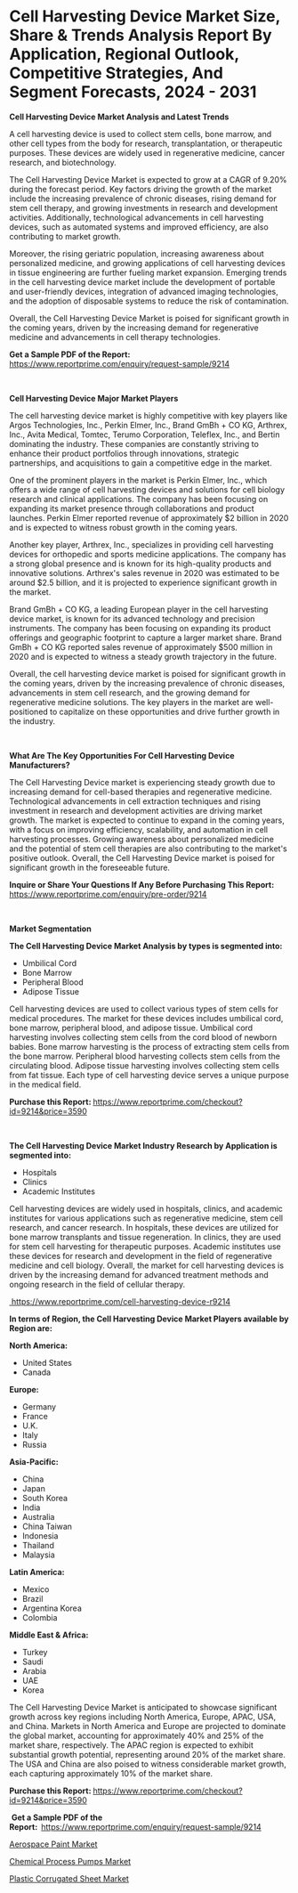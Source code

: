<p><h1>Cell Harvesting Device Market Size, Share & Trends Analysis Report By Application, Regional Outlook, Competitive Strategies, And Segment Forecasts, 2024 - 2031</h1></p><p><strong>Cell Harvesting Device Market Analysis and Latest Trends</strong></p>
<p><p>A cell harvesting device is used to collect stem cells, bone marrow, and other cell types from the body for research, transplantation, or therapeutic purposes. These devices are widely used in regenerative medicine, cancer research, and biotechnology.</p><p>The Cell Harvesting Device Market is expected to grow at a CAGR of 9.20% during the forecast period. Key factors driving the growth of the market include the increasing prevalence of chronic diseases, rising demand for stem cell therapy, and growing investments in research and development activities. Additionally, technological advancements in cell harvesting devices, such as automated systems and improved efficiency, are also contributing to market growth.</p><p>Moreover, the rising geriatric population, increasing awareness about personalized medicine, and growing applications of cell harvesting devices in tissue engineering are further fueling market expansion. Emerging trends in the cell harvesting device market include the development of portable and user-friendly devices, integration of advanced imaging technologies, and the adoption of disposable systems to reduce the risk of contamination.</p><p>Overall, the Cell Harvesting Device Market is poised for significant growth in the coming years, driven by the increasing demand for regenerative medicine and advancements in cell therapy technologies.</p></p>
<p><strong>Get a Sample PDF of the Report:&nbsp;</strong> <a href="https://www.reportprime.com/enquiry/request-sample/9214">https://www.reportprime.com/enquiry/request-sample/9214</a></p>
<p>&nbsp;</p>
<p><strong>Cell Harvesting Device Major Market Players</strong></p>
<p><p>The cell harvesting device market is highly competitive with key players like Argos Technologies, Inc., Perkin Elmer, Inc., Brand GmBh + CO KG, Arthrex, Inc., Avita Medical, Tomtec, Terumo Corporation, Teleflex, Inc., and Bertin dominating the industry. These companies are constantly striving to enhance their product portfolios through innovations, strategic partnerships, and acquisitions to gain a competitive edge in the market.</p><p>One of the prominent players in the market is Perkin Elmer, Inc., which offers a wide range of cell harvesting devices and solutions for cell biology research and clinical applications. The company has been focusing on expanding its market presence through collaborations and product launches. Perkin Elmer reported revenue of approximately $2 billion in 2020 and is expected to witness robust growth in the coming years.</p><p>Another key player, Arthrex, Inc., specializes in providing cell harvesting devices for orthopedic and sports medicine applications. The company has a strong global presence and is known for its high-quality products and innovative solutions. Arthrex's sales revenue in 2020 was estimated to be around $2.5 billion, and it is projected to experience significant growth in the market.</p><p>Brand GmBh + CO KG, a leading European player in the cell harvesting device market, is known for its advanced technology and precision instruments. The company has been focusing on expanding its product offerings and geographic footprint to capture a larger market share. Brand GmBh + CO KG reported sales revenue of approximately $500 million in 2020 and is expected to witness a steady growth trajectory in the future.</p><p>Overall, the cell harvesting device market is poised for significant growth in the coming years, driven by the increasing prevalence of chronic diseases, advancements in stem cell research, and the growing demand for regenerative medicine solutions. The key players in the market are well-positioned to capitalize on these opportunities and drive further growth in the industry.</p></p>
<p>&nbsp;</p>
<p><strong>What Are The Key Opportunities For Cell Harvesting Device Manufacturers?</strong></p>
<p><p>The Cell Harvesting Device market is experiencing steady growth due to increasing demand for cell-based therapies and regenerative medicine. Technological advancements in cell extraction techniques and rising investment in research and development activities are driving market growth. The market is expected to continue to expand in the coming years, with a focus on improving efficiency, scalability, and automation in cell harvesting processes. Growing awareness about personalized medicine and the potential of stem cell therapies are also contributing to the market's positive outlook. Overall, the Cell Harvesting Device market is poised for significant growth in the foreseeable future.</p></p>
<p><strong>Inquire or Share Your Questions If Any Before Purchasing This Report:</strong> <a href="https://www.reportprime.com/enquiry/pre-order/9214">https://www.reportprime.com/enquiry/pre-order/9214</a></p>
<p>&nbsp;</p>
<p><strong>Market Segmentation</strong></p>
<p><strong>The Cell Harvesting Device Market Analysis by types is segmented into:</strong></p>
<p><ul><li>Umbilical Cord</li><li>Bone Marrow</li><li>Peripheral Blood</li><li>Adipose Tissue</li></ul></p>
<p><p>Cell harvesting devices are used to collect various types of stem cells for medical procedures. The market for these devices includes umbilical cord, bone marrow, peripheral blood, and adipose tissue. Umbilical cord harvesting involves collecting stem cells from the cord blood of newborn babies. Bone marrow harvesting is the process of extracting stem cells from the bone marrow. Peripheral blood harvesting collects stem cells from the circulating blood. Adipose tissue harvesting involves collecting stem cells from fat tissue. Each type of cell harvesting device serves a unique purpose in the medical field.</p></p>
<p><strong>Purchase this Report:&nbsp;</strong><a href="https://www.reportprime.com/checkout?id=9214&price=3590">https://www.reportprime.com/checkout?id=9214&price=3590</a></p>
<p>&nbsp;</p>
<p><strong>The Cell Harvesting Device Market Industry Research by Application is segmented into:</strong></p>
<p><ul><li>Hospitals</li><li>Clinics</li><li>Academic Institutes</li></ul></p>
<p><p>Cell harvesting devices are widely used in hospitals, clinics, and academic institutes for various applications such as regenerative medicine, stem cell research, and cancer research. In hospitals, these devices are utilized for bone marrow transplants and tissue regeneration. In clinics, they are used for stem cell harvesting for therapeutic purposes. Academic institutes use these devices for research and development in the field of regenerative medicine and cell biology. Overall, the market for cell harvesting devices is driven by the increasing demand for advanced treatment methods and ongoing research in the field of cellular therapy.</p></p>
<p><a href="https://www.reportprime.com/cell-harvesting-device-r9214">&nbsp;https://www.reportprime.com/cell-harvesting-device-r9214</a></p>
<p><strong>In terms of Region, the Cell Harvesting Device Market Players available by Region are:</strong></p>
<p>
    <p> <strong> North America: </strong>
        <ul>
            <li>United States</li>
            <li>Canada</li>
        </ul>
        </p> 
    <p> <strong> Europe: </strong>
        <ul>
            <li>Germany</li>
            <li>France</li>
            <li>U.K.</li>
            <li>Italy</li>
            <li>Russia</li>
        </ul>
        </p> 
    <p> <strong> Asia-Pacific: </strong>
        <ul>
            <li>China</li>
            <li>Japan</li>
            <li>South Korea</li>
            <li>India</li>
            <li>Australia</li>
            <li>China Taiwan</li>
            <li>Indonesia</li>
            <li>Thailand</li>
            <li>Malaysia</li>
        </ul>
        </p> 
    <p> <strong> Latin America: </strong>
        <ul>
            <li>Mexico</li>
            <li>Brazil</li>
            <li>Argentina Korea</li>
            <li>Colombia</li>
        </ul>
        </p> 
    <p> <strong> Middle East & Africa: </strong>
        <ul>
            <li>Turkey</li>
            <li>Saudi</li>
            <li>Arabia</li>
            <li>UAE</li>
            <li>Korea</li>
        </ul>
    </p>
    </p>
<p><p>The Cell Harvesting Device Market is anticipated to showcase significant growth across key regions including North America, Europe, APAC, USA, and China. Markets in North America and Europe are projected to dominate the global market, accounting for approximately 40% and 25% of the market share, respectively. The APAC region is expected to exhibit substantial growth potential, representing around 20% of the market share. The USA and China are also poised to witness considerable market growth, each capturing approximately 10% of the market share.</p></p>
<p><strong>Purchase this Report: </strong><a href="https://www.reportprime.com/checkout?id=9214&price=3590">https://www.reportprime.com/checkout?id=9214&price=3590</a></p>
<p>&nbsp;<strong>Get a Sample PDF of the Report:&nbsp;&nbsp;</strong><a href="https://www.reportprime.com/enquiry/request-sample/9214">https://www.reportprime.com/enquiry/request-sample/9214</a></p>
<p><strong></strong></p>
<p><p><a href="https://www.linkedin.com/pulse/global-aerospace-paint-market-size-trends-insights-projections-slzqe?trackingId=atUtQm2Sk7O7xf8KJjdnqw%3D%3D">Aerospace Paint Market</a></p><p><a href="https://www.linkedin.com/pulse/chemical-process-pumps-market-size-growth-forecast-from-2024-u77le?trackingId=%2Ft4FHeaEW29DopA6JoUa3g%3D%3D">Chemical Process Pumps Market</a></p><p><a href="https://www.linkedin.com/pulse/plastic-corrugated-sheet-market-goal-estimating-size-future-kg0xe?trackingId=yeCT7QDBs0OaBTx0tsDcFg%3D%3D">Plastic Corrugated Sheet Market</a></p></p>